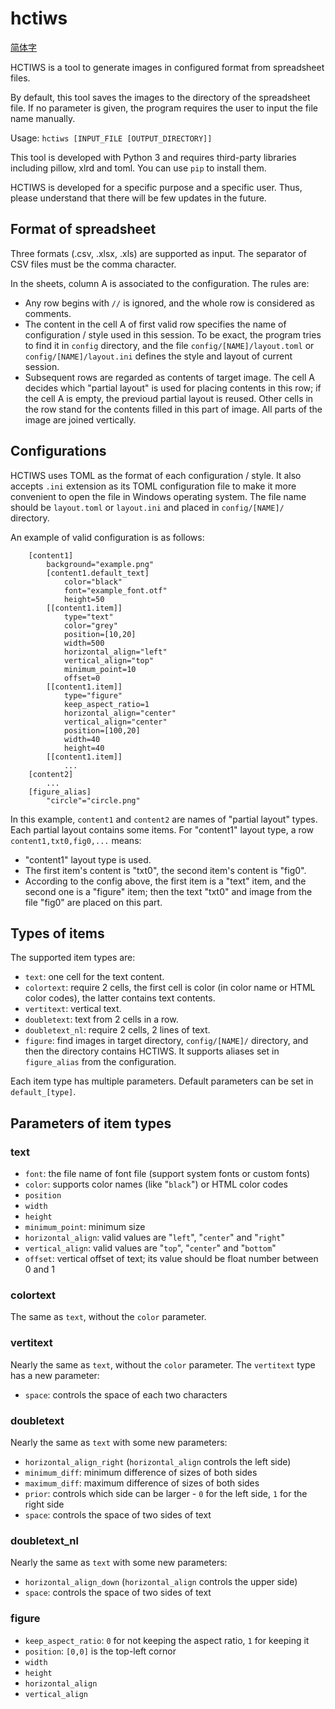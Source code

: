 # hctiws
[简体字](README%20(zh_CN).md)

HCTIWS is a tool to generate images in configured format from spreadsheet files.

By default, this tool saves the images to the directory of the spreadsheet file.
If no parameter is given, the program requires the user to input the file name manually.

Usage:
`hctiws [INPUT_FILE [OUTPUT_DIRECTORY]]`

This tool is developed with Python 3 and requires third-party libraries including pillow, xlrd and toml. You can use `pip` to install them.

HCTIWS is developed for a specific purpose and a specific user. Thus, please understand that there will be few updates in the future.

## Format of spreadsheet
Three formats (.csv, .xlsx, .xls) are supported as input. The separator of CSV files must be the comma character.

In the sheets, column A is associated to the configuration.
The rules are:
- Any row begins with `//` is ignored, and the whole row is considered as comments.
- The content in the cell A of first valid row specifies the name of configuration / style used in this session. To be exact, the program tries to find it in `config` directory, and the file `config/[NAME]/layout.toml` or `config/[NAME]/layout.ini` defines the style and layout of current session.
- Subsequent rows are regarded as contents of target image. The cell A decides which "partial layout" is used for placing contents in this row; if the cell A is empty, the previoud partial layout is reused. Other cells in the row stand for the contents filled in this part of image. All parts of the image are joined vertically.


## Configurations
HCTIWS uses TOML as the format of each configuration / style. It also accepts `.ini` extension as its TOML configuration file to make it more convenient to open the file in Windows operating system. The file name should be `layout.toml` or `layout.ini` and placed in `config/[NAME]/` directory.

An example of valid configuration is as follows:
```
    [content1]
        background="example.png"
        [content1.default_text]
            color="black"
            font="example_font.otf"
            height=50
        [[content1.item]]
            type="text"
            color="grey"
            position=[10,20]
            width=500
            horizontal_align="left"
            vertical_align="top"
            minimum_point=10
            offset=0
        [[content1.item]]
            type="figure"
            keep_aspect_ratio=1
            horizontal_align="center"
            vertical_align="center"
            position=[100,20]
            width=40
            height=40
        [[content1.item]]
            ...
    [content2]
        ...
    [figure_alias]
        "circle"="circle.png"
```

In this example, `content1` and `content2` are names of "partial layout" types.
Each partial layout contains some items. For "content1" layout type, a row `content1,txt0,fig0,...` means:
- "content1" layout type is used.
- The first item's content is "txt0", the second item's content is "fig0".
- According to the config above, the first item is a "text" item, and the second one is a "figure" item; then the text "txt0" and image from the file "fig0" are placed on this part.

## Types of items
The supported item types are:
- `text`: one cell for the text content.
- `colortext`: require 2 cells, the first cell is color (in color name or HTML color codes), the latter contains text contents.
- `vertitext`: vertical text.
- `doubletext`: text from 2 cells in a row.
- `doubletext_nl`: require 2 cells, 2 lines of text.
- `figure`: find images in target directory, `config/[NAME]/` directory, and then the directory contains HCTIWS. It supports aliases set in `figure_alias` from the configuration.

Each item type has multiple parameters. Default parameters can be set in `default_[type]`.

## Parameters of item types
### text
- `font`: the file name of font file (support system fonts or custom fonts)
- `color`: supports color names (like "`black`") or HTML color codes
- `position`
- `width`
- `height`
- `minimum_point`: minimum size
- `horizontal_align`: valid values are "`left`", "`center`" and "`right`"
- `vertical_align`: valid values are "`top`", "`center`" and "`bottom`"
- `offset`: vertical offset of text; its value should be float number between 0 and 1

### colortext
The same as `text`, without the `color` parameter.

### vertitext
Nearly the same as `text`, without the `color` parameter.
The `vertitext` type has a new parameter:
- `space`: controls the space of each two characters

### doubletext
Nearly the same as `text` with some new parameters:
- `horizontal_align_right` (`horizontal_align` controls the left side)
- `minimum_diff`: minimum difference of sizes of both sides
- `maximum_diff`: maximum difference of sizes of both sides
- `prior`: controls which side can be larger - `0` for the left side, `1` for the right side
- `space`: controls the space of two sides of text

### doubletext_nl
Nearly the same as `text` with some new parameters:
- `horizontal_align_down` (`horizontal_align` controls the upper side)
- `space`: controls the space of two sides of text

### figure
- `keep_aspect_ratio`: `0` for not keeping the aspect ratio, `1` for keeping it
- `position`: `[0,0]` is the top-left cornor
- `width`
- `height`
- `horizontal_align`
- `vertical_align`
